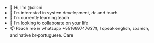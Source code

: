- 👋 Hi, I’m @ciloni
- 👀 I’m interested in system development, do and teach
- 🌱 I’m currently learning teach
- 💞️ I’m looking to collaborate on your life
- 📫 Reach me in whatsapp +5516997476378, I speak english, spanish, and native br-portuguese. Care

<!---
ciloni/ciloni is a ✨ special ✨ repository because its `README.md` (this file) appears on your GitHub profile.
You can click the Preview link to take a look at your changes.
--->
